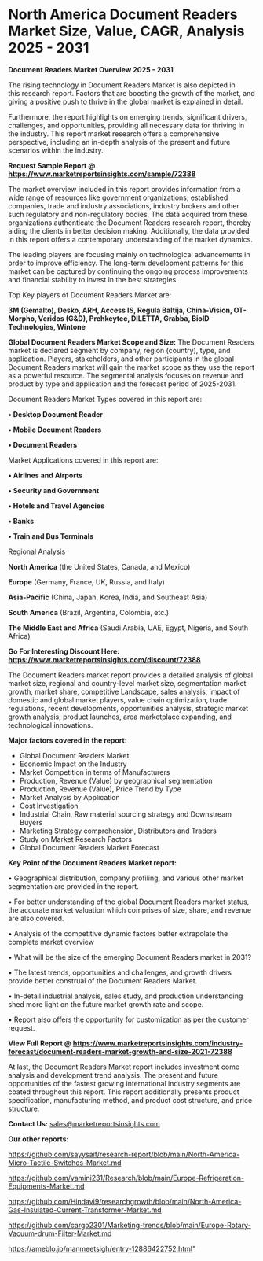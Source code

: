 # North America Document Readers Market Size, Value, CAGR, Analysis 2025 - 2031

<Strong> Document Readers Market Overview 2025 - 2031</strong>

The rising technology in Document Readers Market is also depicted in this research report. Factors that are boosting the growth of the market, and giving a positive push to thrive in the global market is explained in detail.

Furthermore, the report highlights on emerging trends, significant drivers, challenges, and opportunities, providing all necessary data for thriving in the industry. This report market research offers a comprehensive perspective, including an in-depth analysis of the present and future scenarios within the industry.

<strong>Request Sample Report @ <a href=https://www.marketreportsinsights.com/sample/72388>https://www.marketreportsinsights.com/sample/72388</a></strong>

The market overview included in this report provides information from a wide range of resources like government organizations, established companies, trade and industry associations, industry brokers and other such regulatory and non-regulatory bodies. The data acquired from these organizations authenticate the Document Readers research report, thereby aiding the clients in better decision making. Additionally, the data provided in this report offers a contemporary understanding of the market dynamics.

The leading players are focusing mainly on technological advancements in order to improve efficiency. The long-term development patterns for this market can be captured by continuing the ongoing process improvements and financial stability to invest in the best strategies.

Top Key players of Document Readers Market are:

<strong>3M (Gemalto), Desko, ARH, Access IS, Regula Baltija, China-Vision, OT-Morpho, Veridos (G&D), Prehkeytec, DILETTA, Grabba, BioID Technologies, Wintone</strong>

<strong><b>Global Document Readers Market Scope and Size:</b></strong>
The Document Readers market is declared segment by company, region (country), type, and application. Players, stakeholders, and other participants in the global Document Readers market will gain the market scope as they use the report as a powerful resource. The segmental analysis focuses on revenue and product by type and application and the forecast period of 2025-2031.

Document Readers Market Types covered in this report are:

<strong>• Desktop Document Reader

• Mobile Document Readers

• Document Readers</strong>

Market Applications covered in this report are:

<strong>• Airlines and Airports

• Security and Government

• Hotels and Travel Agencies

• Banks

• Train and Bus Terminals</strong> 

Regional Analysis

<strong>North America</strong> (the United States, Canada, and Mexico)

<strong>Europe</strong> (Germany, France, UK, Russia, and Italy)

<strong>Asia-Pacific</strong> (China, Japan, Korea, India, and Southeast Asia)

<strong>South America</strong> (Brazil, Argentina, Colombia, etc.)

<strong>The Middle East and Africa</strong> (Saudi Arabia, UAE, Egypt, Nigeria, and South Africa)

<strong>Go For Interesting Discount Here: <a href=https://www.marketreportsinsights.com/discount/72388>https://www.marketreportsinsights.com/discount/72388</a></strong>

The Document Readers market report provides a detailed analysis of global market size, regional and country-level market size, segmentation market growth, market share, competitive Landscape, sales analysis, impact of domestic and global market players, value chain optimization, trade regulations, recent developments, opportunities analysis, strategic market growth analysis, product launches, area marketplace expanding, and technological innovations.

<strong><b>Major factors covered in the report:</b></strong>
<ul>
  <li>Global Document Readers Market </li>
  <li>Economic Impact on the Industry</li>
  <li>Market Competition in terms of Manufacturers</li>
  <li>Production, Revenue (Value) by geographical segmentation</li>
  <li>Production, Revenue (Value), Price Trend by Type</li>
  <li>Market Analysis by Application</li>
  <li>Cost Investigation</li>
  <li>Industrial Chain, Raw material sourcing strategy and Downstream Buyers</li>
  <li>Marketing Strategy comprehension, Distributors and Traders</li>
  <li>Study on Market Research Factors</li>
  <li>Global Document Readers Market Forecast</li>
</ul>

<strong><b>Key Point of the Document Readers Market report:</b></strong>

• Geographical distribution, company profiling, and various other market segmentation are provided in the report.

• For better understanding of the global Document Readers market status, the accurate market valuation which comprises of size, share, and revenue are also covered.

• Analysis of the competitive dynamic factors better extrapolate the complete market overview

• What will be the size of the emerging Document Readers market in 2031?

• The latest trends, opportunities and challenges, and growth drivers provide better construal of the Document Readers Market.

• In-detail industrial analysis, sales study, and production understanding shed more light on the future market growth rate and scope.

• Report also offers the opportunity for customization as per the customer request.

<strong><b>View Full Report @ <a href=https://www.marketreportsinsights.com/industry-forecast/document-readers-market-growth-and-size-2021-72388>https://www.marketreportsinsights.com/industry-forecast/document-readers-market-growth-and-size-2021-72388</a></b></strong>


At last, the Document Readers Market report includes investment come analysis and development trend analysis. The present and future opportunities of the fastest growing international industry segments are coated throughout this report. This report additionally presents product specification, manufacturing method, and product cost structure, and price structure.

<strong>Contact Us:</strong>
sales@marketreportsinsights.com

<strong>Our other reports:</strong>

<a href=https://github.com/sayysaif/research-report/blob/main/North-America-Micro-Tactile-Switches-Market.md>https://github.com/sayysaif/research-report/blob/main/North-America-Micro-Tactile-Switches-Market.md</a>

<a href=https://github.com/yamini231/Research/blob/main/Europe-Refrigeration-Equipments-Market.md>https://github.com/yamini231/Research/blob/main/Europe-Refrigeration-Equipments-Market.md</a>

<a href=https://github.com/Hindavi9/researchgrowth/blob/main/North-America-Gas-Insulated-Current-Transformer-Market.md>https://github.com/Hindavi9/researchgrowth/blob/main/North-America-Gas-Insulated-Current-Transformer-Market.md</a>

<a href=https://github.com/cargo2301/Marketing-trends/blob/main/Europe-Rotary-Vacuum-drum-Filter-Market.md>https://github.com/cargo2301/Marketing-trends/blob/main/Europe-Rotary-Vacuum-drum-Filter-Market.md</a>

<a href=https://ameblo.jp/manmeetsigh/entry-12886422752.html>https://ameblo.jp/manmeetsigh/entry-12886422752.html</a>"
